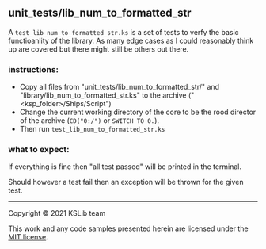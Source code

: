 ## unit_tests/lib_num_to_formatted_str

A `test_lib_num_to_formatted_str.ks` is a set of tests to verfy the basic functioanlity of the library.
As many edge cases as I could reasonably think up are covered but there might still be others out there.


### instructions:
* Copy all files from "unit_tests/lib_num_to_formatted_str/" and "library/lib_num_to_formatted_str.ks"
  to the archive ("<ksp_folder>/Ships/Script")
* Change the current working directory of the core to be the rood director of the archive
  (`CD("0:/")` or `SWITCH TO 0.`).
* Then run `test_lib_num_to_formatted_str.ks`

### what to expect:

If everything is fine then "all test passed" will be printed in the terminal.

Should however a test fail then an exception will be thrown for the given test.


---
Copyright © 2021 KSLib team

This work and any code samples presented herein are licensed under the [MIT license](../LICENSE).